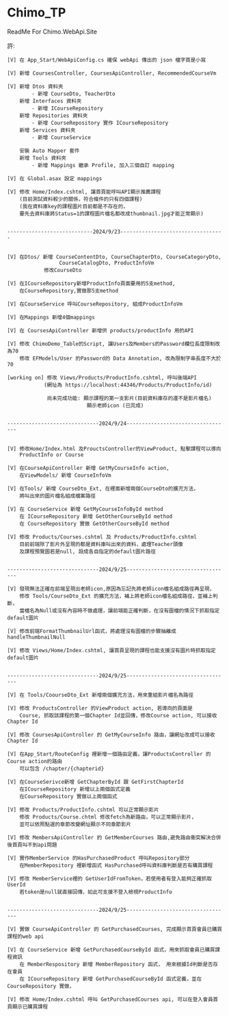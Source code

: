 # Chimo_TP

ReadMe For Chimo.WebApi.Site

許:

	[V] 在 App_Start/WebApiConfig.cs 確保 webApi 傳出的 json 檔字首是小寫

	[V] 新增 CoursesController, CoursesApiController, RecommendedCourseVm

	[V] 新增 Dtos 資料夾 
			- 新增 CourseDto, TeacherDto
		新增 Interfaces 資料夾 
			- 新增 ICourseRepository
		新增 Repositories 資料夾 
			- 新增 CourseRepository 實作 ICourseRepository
		新增 Services 資料夾 
			- 新增 CourseService

		安裝 Auto Mapper 套件
		新增 Tools 資料夾 
			- 新增 Mappings 繼承 Profile, 加入三個自訂 mapping

	[V] 在 Global.asax 設定 mappings

	[V] 修改 Home/Index.cshtml, 讓首頁能呼叫API顯示推薦課程
		(目前測試資料較少的關係，符合條件的只有四個課程)
		(我在資料庫key的課程圖片目前都是不存在的，
		要先去資料庫將Status=1的課程圖片檔名都改成thumbnail.jpg才能正常顯示)
	

	----------------------------2024/9/23----------------------------------


	[V] 在Dtos/ 新增 CourseContentDto, CourseChapterDto, CourseCategoryDto,
					 CourseCatalogDto, ProductInfoVm 
				修改CourseDto
		
	[V]	在ICourseRepository新增ProductInfo頁面要用的5支method, 
		在CourseRepository,實做那5支method

	[V] 在CourseService 呼叫CourseRepository, 組成ProductInfoVm

	[V] 在Mappings 新增4個mappings

	[V] 在 CoursesApiController 新增供 products/productInfo 用的API

	[V] 修改 ChimoDemo_Table的Script, 讓Users及Members的Password欄位長度限制改為70
		修改 EFModels/User 的Password的 Data Annotation, 改為限制字串長度不大於70

	[working on] 修改 Views/Products/ProductInfo.cshtml, 呼叫後端API
				(網址為 https://localhost:44346/Products/ProductInfo/id)
				 
				 尚未完成功能: 顯示課程的第一支影片(目前資料庫存的還不是影片檔名)
							  顯示老師icon (已完成)
	
	
	------------------------------2024/9/24----------------------------------


	[V] 修改Home/Index.html 及ProuctsController的ViewProduct, 點擊課程可以導向 
		ProductInfo or Course
	
	[V] 在CourseApiController 新增 GetMyCourseInfo action,
		在ViewModels/ 新增 CourseInfoVm

	[V] 在Tools/ 新增 CourseDto_Ext, 在裡面新增兩個CourseDto的擴充方法，
		將叫出來的圖片檔名組成檔案路徑

	[V] 在 CourseService 新增 GetMyCourseInfoById method
		在 ICourseRepository 新增 GetOtherCourseById method
		在 CourseRepository 實做 GetOtherCourseById method

	[V] 修改 Products/Courses.cshtml 及 Products/ProductInfo.cshtml
		目前前端除了影片外呈現的都是資料庫叫出來的資料，處理Teacher頭像
		及課程預覽圖若是null, 設成各自指定的default圖片路徑

			
	------------------------------2024/9/25----------------------------------

	[V] 發現無法正確在前端呈現出老師icon,原因為忘記先將老師icon檔名組成路徑再呈現，
		修改 Tools/CourseDto_Ext 的擴充方法，補上將老師icon檔名組成路徑，並補上判斷，
		當檔名為Null或沒有內容時不做處理，讓前端能正確判斷，在沒有圖檔的情況下抓取指定default圖片

	[V] 修改前端FormatThumbnailUrl函式，將處理沒有圖檔的步驟抽離成 handleThumbnailNull

	[V] 修改 Views/Home/Index.cshtml, 讓首頁呈現的課程也能支援沒有圖片時抓取指定default圖片


	------------------------------2024/9/25----------------------------------
	
	[V] 在 Tools/CoourseDto_Ext 新增兩個擴充方法，用來重組影片檔名為路徑

	[V] 修改 ProductsController 的ViewProduct action, 若導向的頁面是
		Course, 抓取該課程的第一個Chapter Id並回傳，修改Course action, 可以接收Chapter Id
	
	[V] 修改 CoursesApiController 的 GetMyCourseInfo 路由，讓網址改成可以接收 Chapter Id

	[V] 在App_Start/RouteConfig 裡新增一個路由定義，讓ProductsController 的 Course action的路由
		可以包含 /chapter/{chapterid}

	[V] 在CourseSerivce新增 GetChapterById 跟 GetFirstChapterId
		在ICourseRepository 新增以上兩個函式定義
		在CourseRepository 實做以上兩個函式

	[V] 修改 Products/ProductInfo.cshtml 可以正常顯示影片
		修改 Products/Course.chtml 修改fetch為新路由，可以正常顯示影片，
		並可以依照點選的章節改變網址顯示不同章節影片

	[V] 修改 MembersApiController 的 GetMemberCourses 路由,避免路由衝突解決合併後首頁叫不到api問題

	[V] 實作MemberService 的HasPurchasedProduct 呼叫Repository部分
		在MemberRepository 裡新增函式 HasPurchased呼叫資料庫判斷是否有購買課程

	[V] 修改 MemberService裡的 GetUserIdFromToken，若使用者有登入能夠正確抓取UserId
		若token是null就直接回傳，如此可支援不登入檢視ProductInfo
			
		
	------------------------------2024/9/25----------------------------------

	[V] 實做 CourseApiController 的 GetPurchasedCourses, 完成顯示首頁會員已購買課程的web api

	[V] 在 CourseService 新增 GetPurchasedCourseById 函式，用來抓取會員已購買課程資訊
		在 MemberRespository 新增 MemberRepository 函式， 用來根據Id判斷是否存在會員
		在 ICourseRepository 新增 GetPurchasedCourseById 函式定義，並在 CourseRepository 實做，

	[V] 修改 Home/Index.cshtml 呼叫 GetPurchasedCourses api, 可以在登入會員首頁顯示已購買課程